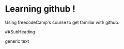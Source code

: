 # Learning github !

Using freecodeCamp's course to get familiar with github.

##SubHeading

generic text